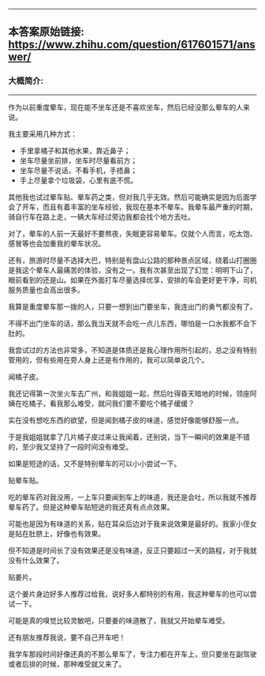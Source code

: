 ----------------------------------------
## 本答案原始链接: https://www.zhihu.com/question/617601571/answer/
### 大概简介: 
----------------------------------------
作为以前重度晕车，现在能不坐车还是不喜欢坐车，然后已经没那么晕车的人来说。

我主要采用几种方式：

 * 手里拿橘子和其他水果，靠近鼻子；
 * 坐车尽量坐前排，坐车时尽量看前方；
 * 坐车尽量不说话，不看手机，手捂鼻；
 * 手上尽量拿个垃圾袋，心里有底不慌。

其他我也试过晕车贴、晕车药之类，但对我几乎无效。然后可能确实是因为后面学会了开车，而且有着丰富的坐车经验，我现在基本不晕车。我晕车最严重的时期，骑自行车在路上走，一辆大车经过旁边我都会找个地方去吐。

对了，晕车的人前一天最好不要熬夜，失眠更容易晕车。仅就个人而言，吃太饱、感冒等也会加重我的晕车状况。

还有，旅游时尽量不选择大巴，特别是有盘山公路的那种景点区域，绕着山打圈圈是我这个晕车人最痛苦的体验，没有之一。我有次甚至出现了幻觉：明明下山了，眼前看到的还是山。如果在外面打车尽量选择优享，安排的车会更好更干净，司机服务质量也会高出很多。

我算是重度晕车那一拨的人，只要一想到出门要坐车，我连出门的勇气都没有了。

不得不出门坐车的话，那么我当天就不会吃一点儿东西，哪怕是一口水我都不会下肚的。

我尝试过的方法也非常多，不知道是体质还是我心理作用所引起的，总之没有特别管用的，但有些用在旁人身上还是有作用的，我可以简单说几个。

闻橘子皮。

我还记得第一次坐火车去广州，和我姐姐一起，然后吐得昏天暗地的时候，领座阿姨在吃橘子，看我那么难受，就问我们要不要吃个橘子缓缓？

实在没有想吃东西的欲望，但是闻到橘子皮的味道，感觉好像能够舒服一点。

于是我姐姐就拿了几片橘子皮过来让我闻着，还别说，当下一瞬间的效果是不错的，至少我又坚持了一段时间没有难受。

如果是短途的话，又不是特别晕车的可以小小尝试一下。

贴晕车贴。

吃的晕车药对我没用，一上车只要闻到车上的味道，我还是会吐，所以我就不推荐晕车药了。但是这种晕车贴短途的我还真有点点效果。

可能也是因为有味道的关系，贴在耳朵后边对于我来说效果是最好的。我家小侄女是贴在肚脐上，好像也有效果。

但不知道是时间长了没有效果还是没有味道，反正只要超过一天的路程，对于我就没有什么效果了。

贴姜片。

这个姜片身边好多人推荐过给我，说好多人都特别的有用，我这种晕车的也可以尝试一下。

可能是真的嗅觉比较灵敏吧，只要姜的味道散了，我就又开始晕车难受。

还有朋友推荐我说，要不自己开车吧！

我学车那段时间好像还真的不那么晕车了，专注力都在开车上，但只要坐在副驾驶或者后排的时候，那种难受就又来了。